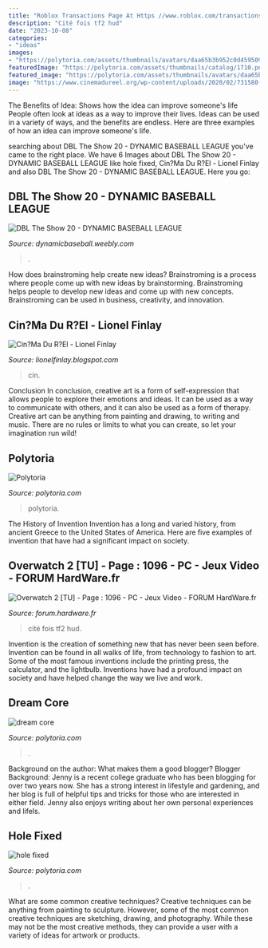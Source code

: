 ```yaml
---
title: "Roblox Transactions Page At Https //www.roblox.com/transactions - Cin?ma Du R?el"
description: "Cité fois tf2 hud"
date: "2023-10-08"
categories:
- "ideas"
images:
- "https://polytoria.com/assets/thumbnails/avatars/daa65b3b952c0d4595094fcee79ed82a.png"
featuredImage: "https://polytoria.com/assets/thumbnails/catalog/1710.png"
featured_image: "https://polytoria.com/assets/thumbnails/avatars/daa65b3b952c0d4595094fcee79ed82a.png"
image: "https://www.cinemadureel.org/wp-content/uploads/2020/02/731580-38.jpg"
---
```



The Benefits of Idea: Shows how the idea can improve someone's life
People often look at ideas as a way to improve their lives. Ideas can be used in a variety of ways, and the benefits are endless. Here are three examples of how an idea can improve someone's life.

	

		
searching about DBL The Show 20 - DYNAMIC BASEBALL LEAGUE you've came to the right place. We have 6 Images about DBL The Show 20 - DYNAMIC BASEBALL LEAGUE like hole fixed, Cin?Ma Du R?El - Lionel Finlay and also DBL The Show 20 - DYNAMIC BASEBALL LEAGUE. Here you go:
		
    
## DBL The Show 20 - DYNAMIC BASEBALL LEAGUE

<img loading=lazy src="https://dynamicbaseball.weebly.com/uploads/5/1/3/1/51317097/d8c24eca7e722de7418192786e5e63b2-png.jpg" onerror="this.onerror=null;this.src='https://tse3.mm.bing.net/th?id=OIP.42Gy2NTELgRxJhFSvmoQFgAAAA&amp;pid=15.1';" alt="DBL The Show 20 - DYNAMIC BASEBALL LEAGUE">

_Source: dynamicbaseball.weebly.com_

>. 

	

How does brainstroming help create new ideas?
Brainstroming is a process where people come up with new ideas by brainstorming. Brainstroming helps people to develop new ideas and come up with new concepts. Brainstroming can be used in business, creativity, and innovation.

    
## Cin?Ma Du R?El - Lionel Finlay

<img loading=lazy src="https://www.cinemadureel.org/wp-content/uploads/2020/02/731580-38.jpg" onerror="this.onerror=null;this.src='https://tse2.mm.bing.net/th?id=OIP.dSV2x6IVcI6c144CPmKdwAHaDF&amp;pid=15.1';" alt="Cin?Ma Du R?El - Lionel Finlay">

_Source: lionelfinlay.blogspot.com_

>cin. 

	

Conclusion
In conclusion, creative art is a form of self-expression that allows people to explore their emotions and ideas. It can be used as a way to communicate with others, and it can also be used as a form of therapy. Creative art can be anything from painting and drawing, to writing and music. There are no rules or limits to what you can create, so let your imagination run wild!

    
## Polytoria

<img loading=lazy src="https://polytoria.com/assets/thumbnails/avatars/daa65b3b952c0d4595094fcee79ed82a.png" onerror="this.onerror=null;this.src='https://tse3.mm.bing.net/th?id=OIP.1dOqY1_gsA1lYb9GtCTpmAHaHa&amp;pid=15.1';" alt="Polytoria">

_Source: polytoria.com_

>polytoria. 

	

The History of Invention
Invention has a long and varied history, from ancient Greece to the United States of America. Here are five examples of invention that have had a significant impact on society.

    
## Overwatch 2 [TU] - Page : 1096 - PC - Jeux Video - FORUM HardWare.fr

<img loading=lazy src="https://i.ytimg.com/vi/SQozNNDSnKI/maxresdefault.jpg" onerror="this.onerror=null;this.src='https://tse1.mm.bing.net/th?id=OIP.1OAeFDcF7xsWPYl92Fk1TAHaEK&amp;pid=15.1';" alt="Overwatch 2 [TU] - Page : 1096 - PC - Jeux Video - FORUM HardWare.fr">

_Source: forum.hardware.fr_

>cité fois tf2 hud. 

	

Invention is the creation of something new that has never been seen before. Invention can be found in all walks of life, from technology to fashion to art. Some of the most famous inventions include the printing press, the calculator, and the lightbulb. Inventions have had a profound impact on society and have helped change the way we live and work.

    
## Dream Core

<img loading=lazy src="https://polytoria.com/assets/thumbnails/catalog/8558.png" onerror="this.onerror=null;this.src='https://tse4.mm.bing.net/th?id=OIP.C5qbZHeZlKh2rGqbhf0ppwHaHa&amp;pid=15.1';" alt="dream core">

_Source: polytoria.com_

>. 

	

Background on the author: What makes them a good blogger?
Blogger Background:
Jenny is a recent college graduate who has been blogging for over two years now. She has a strong interest in lifestyle and gardening, and her blog is full of helpful tips and tricks for those who are interested in either field. Jenny also enjoys writing about her own personal experiences and lifeIs.

    
## Hole Fixed

<img loading=lazy src="https://polytoria.com/assets/thumbnails/catalog/1710.png" onerror="this.onerror=null;this.src='https://tse4.mm.bing.net/th?id=OIP.yz6ekBeALrP8mzs5tSVAaAHaHa&amp;pid=15.1';" alt="hole fixed">

_Source: polytoria.com_

>. 

	

What are some common creative techniques?
Creative techniques can be anything from painting to sculpture. However, some of the most common creative techniques are sketching, drawing, and photography. While these may not be the most creative methods, they can provide a user with a variety of ideas for artwork or products.

